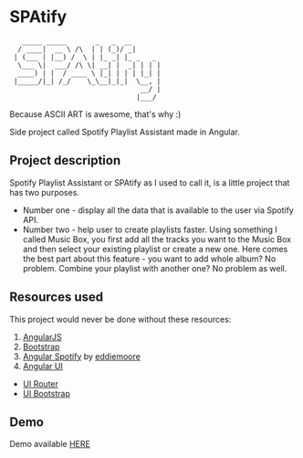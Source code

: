 # SPAtify
```
   _____ _____       _   _  __       
  / ____|  __ \ /\  | | (_)/ _|      
 | (___ | |__) /  \ | |_ _| |_ _   _ 
  \___ \|  ___/ /\ \| __| |  _| | | |
  ____) | |  / ____ \ |_| | | | |_| |
 |_____/|_| /_/    \_\__|_|_|  \__, |
                                __/ |
                               |___/ 
```
Because ASCII ART is awesome, that's why :)

Side project called Spotify Playlist Assistant made in Angular.

## Project description
Spotify Playlist Assistant or SPAtify as I used to call it, is a little project that has two purposes.
* Number one - display all the data that is available to the user via Spotify API.
* Number two - help user to create playlists faster. Using something I called Music Box, you first add all the tracks you want to the Music Box and then select your existing playlist or create a new one. Here comes the best part about this feature - you want to add whole album? No problem. Combine your playlist with another one? No problem as well.

## Resources used
This project would never be done without these resources:

1. [AngularJS](https://github.com/angular/angular.js)
2. [Bootstrap](http://getbootstrap.com/)
3. [Angular Spotify](https://github.com/eddiemoore/angular-spotify) by [eddiemoore](https://github.com/eddiemoore)
4. [Angular UI](https://github.com/angular-ui)
  * [UI Router](https://github.com/angular-ui/ui-router)
  * [UI Bootstrap](https://angular-ui.github.io/bootstrap/)

## Demo
Demo available [HERE](http://jbienkowski311.github.io/spatify)
